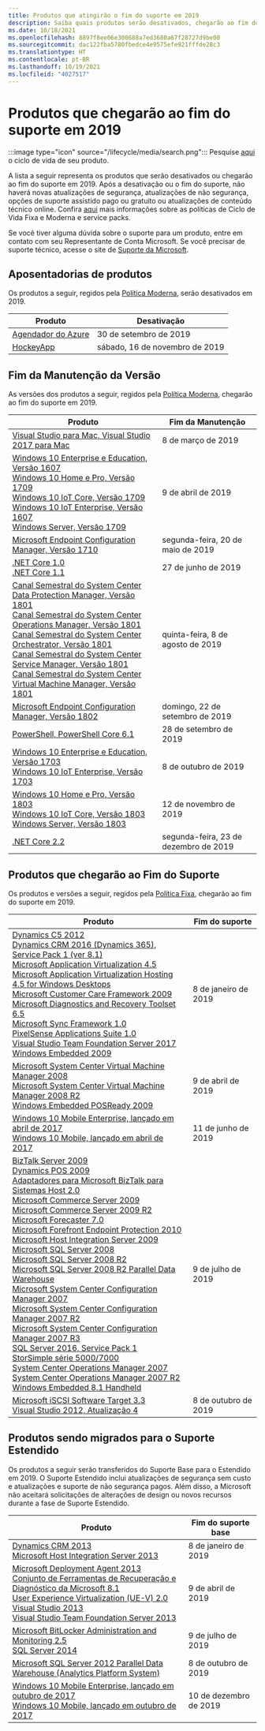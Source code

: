 ```yaml
---
title: Produtos que atingirão o fim do suporte em 2019
description: Saiba quais produtos serão desativados, chegarão ao fim do suporte ou serão transferidos do suporte base para o suporte estendido em 2019.
ms.date: 10/18/2021
ms.openlocfilehash: 8897f8ee06e300688a7ed3680a67f28727d9be00
ms.sourcegitcommit: dac122fba5780fbedce4e9575efe921fffde28c3
ms.translationtype: HT
ms.contentlocale: pt-BR
ms.lasthandoff: 10/19/2021
ms.locfileid: "4027517"
---
```

# <a name="products-ending-support-in-2019"></a>Produtos que chegarão ao fim do suporte em 2019

:::image type="icon" source="/lifecycle/media/search.png":::
Pesquise [aqui](/lifecycle/products/) o ciclo de vida de seu produto.

A lista a seguir representa os produtos que serão desativados ou chegarão ao fim do suporte em 2019. Após a desativação ou o fim do suporte, não haverá novas atualizações de segurança, atualizações de não segurança, opções de suporte assistido pago ou gratuito ou atualizações de conteúdo técnico online. Confira [aqui](/lifecycle/overview/product-end-of-support-overview) mais informações sobre as políticas de Ciclo de Vida Fixa e Moderna e service packs.

Se você tiver alguma dúvida sobre o suporte para um produto, entre em contato com seu Representante de Conta Microsoft. Se você precisar de suporte técnico, acesse o site de [Suporte da Microsoft](https://support.microsoft.com/contactus/?ws=support).

## <a name="product-retirements"></a>Aposentadorias de produtos

Os produtos a seguir, regidos pela [Política Moderna](/lifecycle/policies/modern), serão desativados em 2019.

| Produto | Desativação |
| --- | --- |
| [Agendador do Azure](/lifecycle/products/azure-scheduler?branch=live)<br> | 30 de setembro de 2019 |
| [HockeyApp](/lifecycle/products/hockeyapp?branch=live)<br> | sábado, 16 de novembro de 2019 |


## <a name="release-end-of-servicing"></a>Fim da Manutenção da Versão

As versões dos produtos a seguir, regidos pela [Política Moderna](/lifecycle/policies/modern), chegarão ao fim do suporte em 2019.

| Produto | Fim da Manutenção |
| --- | --- |
| [Visual Studio para Mac, Visual Studio 2017 para Mac](/lifecycle/products/visual-studio-for-mac?branch=live)<br> | 8 de março de 2019 |
| [Windows 10 Enterprise e Education, Versão 1607](/lifecycle/products/windows-10-enterprise-and-education?branch=live)<br>[Windows 10 Home e Pro, Versão 1709](/lifecycle/products/windows-10-home-and-pro?branch=live)<br>[Windows 10 IoT Core, Versão 1709](/lifecycle/products/windows-10-iot-core?branch=live)<br>[Windows 10 IoT Enterprise, Versão 1607](/lifecycle/products/windows-10-iot-enterprise?branch=live)<br>[Windows Server, Versão 1709](/lifecycle/products/windows-server?branch=live)<br> | 9 de abril de 2019 |
| [Microsoft Endpoint Configuration Manager, Versão 1710](/lifecycle/products/microsoft-endpoint-configuration-manager?branch=live)<br> | segunda-feira, 20 de maio de 2019 |
| [.NET Core 1.0](/lifecycle/products/microsoft-net-and-net-core?branch=live)<br>[.NET Core 1.1](/lifecycle/products/microsoft-net-and-net-core?branch=live)<br> | 27 de junho de 2019 |
| [Canal Semestral do System Center Data Protection Manager, Versão 1801](/lifecycle/products/system-center-data-protection-manager-semi-annual-channel?branch=live)<br>[Canal Semestral do System Center Operations Manager, Versão 1801](/lifecycle/products/system-center-operations-manager-semi-annual-channel?branch=live)<br>[Canal Semestral do System Center Orchestrator, Versão 1801](/lifecycle/products/system-center-orchestrator-semi-annual-channel?branch=live)<br>[Canal Semestral do System Center Service Manager, Versão 1801](/lifecycle/products/system-center-service-manager-semi-annual-channel?branch=live)<br>[Canal Semestral do System Center Virtual Machine Manager, Versão 1801](/lifecycle/products/system-center-virtual-machine-manager-semi-annual-channel?branch=live)<br> | quinta-feira, 8 de agosto de 2019 |
| [Microsoft Endpoint Configuration Manager, Versão 1802](/lifecycle/products/microsoft-endpoint-configuration-manager?branch=live)<br> | domingo, 22 de setembro de 2019 |
| [PowerShell, PowerShell Core 6.1](/lifecycle/products/powershell?branch=live)<br> | 28 de setembro de 2019 |
| [Windows 10 Enterprise e Education, Versão 1703](/lifecycle/products/windows-10-enterprise-and-education?branch=live)<br>[Windows 10 IoT Enterprise, Versão 1703](/lifecycle/products/windows-10-iot-enterprise?branch=live)<br> | 8 de outubro de 2019 |
| [Windows 10 Home e Pro, Versão 1803](/lifecycle/products/windows-10-home-and-pro?branch=live)<br>[Windows 10 IoT Core, Versão 1803](/lifecycle/products/windows-10-iot-core?branch=live)<br>[Windows Server, Versão 1803](/lifecycle/products/windows-server?branch=live)<br> | 12 de novembro de 2019 |
| [.NET Core 2.2](/lifecycle/products/microsoft-net-and-net-core?branch=live)<br> | segunda-feira, 23 de dezembro de 2019 |


## <a name="products-reaching-end-of-support"></a>Produtos que chegarão ao Fim do Suporte

Os produtos e versões a seguir, regidos pela [Política Fixa](/lifecycle/policies/fixed), chegarão ao fim do suporte em 2019.

| Produto | Fim do suporte |
| --- | --- |
| [Dynamics C5 2012](/lifecycle/products/dynamics-c5-2012?branch=live)<br>[Dynamics CRM 2016 (Dynamics 365), Service Pack 1 (ver 8.1)](/lifecycle/products/dynamics-crm-2016-dynamics-365?branch=live)<br>[Microsoft Application Virtualization 4.5](/lifecycle/products/microsoft-application-virtualization-45?branch=live)<br>[Microsoft Application Virtualization Hosting 4.5 for Windows Desktops](/lifecycle/products/microsoft-application-virtualization-hosting-45?branch=live)<br>[Microsoft Customer Care Framework 2009](/lifecycle/products/microsoft-customer-care-framework-2009?branch=live)<br>[Microsoft Diagnostics and Recovery Toolset 6.5](/lifecycle/products/microsoft-diagnostics-and-recovery-toolset-65?branch=live)<br>[Microsoft Sync Framework 1.0](/lifecycle/products/microsoft-sync-framework-10?branch=live)<br>[PixelSense Applications Suite 1.0](/lifecycle/products/pixelsense-applications-suite-10?branch=live)<br>[Visual Studio Team Foundation Server 2017](/lifecycle/products/visual-studio-team-foundation-server-2017?branch=live)<br>[Windows Embedded 2009](/lifecycle/products/windows-embedded-2009?branch=live)<br> | 8 de janeiro de 2019 |
| [Microsoft System Center Virtual Machine Manager 2008](/lifecycle/products/microsoft-system-center-virtual-machine-manager-2008?branch=live)<br>[Microsoft System Center Virtual Machine Manager 2008 R2](/lifecycle/products/microsoft-system-center-virtual-machine-manager-2008-r2?branch=live)<br>[Windows Embedded POSReady 2009](/lifecycle/products/windows-embedded-posready-2009?branch=live)<br> | 9 de abril de 2019 |
| [Windows 10 Mobile Enterprise, lançado em abril de 2017](/lifecycle/products/windows-10-mobile-enterprise-released-in-april-2017?branch=live)<br>[Windows 10 Mobile, lançado em abril de 2017](/lifecycle/products/windows-10-mobile-released-in-april-2017?branch=live)<br> | 11 de junho de 2019 |
| [BizTalk Server 2009](/lifecycle/products/biztalk-server-2009?branch=live)<br>[Dynamics POS 2009](/lifecycle/products/dynamics-pos-2009?branch=live)<br>[Adaptadores para Microsoft BizTalk para Sistemas Host 2.0](/lifecycle/products/microsoft-biztalk-adapters-for-host-systems-20?branch=live)<br>[Microsoft Commerce Server 2009](/lifecycle/products/microsoft-commerce-server-2009?branch=live)<br>[Microsoft Commerce Server 2009 R2](/lifecycle/products/microsoft-commerce-server-2009-r2?branch=live)<br>[Microsoft Forecaster 7.0](/lifecycle/products/microsoft-forecaster-70?branch=live)<br>[Microsoft Forefront Endpoint Protection 2010](/lifecycle/products/microsoft-forefront-endpoint-protection-2010?branch=live)<br>[Microsoft Host Integration Server 2009](/lifecycle/products/microsoft-host-integration-server-2009?branch=live)<br>[Microsoft SQL Server 2008](/lifecycle/products/microsoft-sql-server-2008?branch=live)<br>[Microsoft SQL Server 2008 R2](/lifecycle/products/microsoft-sql-server-2008-r2?branch=live)<br>[Microsoft SQL Server 2008 R2 Parallel Data Warehouse](/lifecycle/products/microsoft-sql-server-2008-r2-parallel-data-warehouse?branch=live)<br>[Microsoft System Center Configuration Manager 2007](/lifecycle/products/microsoft-system-center-configuration-manager-2007?branch=live)<br>[Microsoft System Center Configuration Manager 2007 R2](/lifecycle/products/microsoft-system-center-configuration-manager-2007-r2?branch=live)<br>[Microsoft System Center Configuration Manager 2007 R3](/lifecycle/products/microsoft-system-center-configuration-manager-2007-r3?branch=live)<br>[SQL Server 2016, Service Pack 1](/lifecycle/products/sql-server-2016?branch=live)<br>[StorSimple série 5000/7000](/lifecycle/products/storsimple-50007000-series?branch=live)<br>[System Center Operations Manager 2007](/lifecycle/products/system-center-operations-manager-2007?branch=live)<br>[System Center Operations Manager 2007 R2](/lifecycle/products/system-center-operations-manager-2007-r2?branch=live)<br>[Windows Embedded 8.1 Handheld](/lifecycle/products/windows-embedded-81-handheld?branch=live)<br> | 9 de julho de 2019 |
| [Microsoft iSCSI Software Target 3.3](/lifecycle/products/microsoft-iscsi-software-target-33?branch=live)<br>[Visual Studio 2012, Atualização 4](/lifecycle/products/visual-studio-2012?branch=live)<br> | 8 de outubro de 2019 |


## <a name="products-moving-to-extended-support"></a>Produtos sendo migrados para o Suporte Estendido

Os produtos a seguir serão transferidos do Suporte Base para o Estendido em 2019. O Suporte Estendido inclui atualizações de segurança sem custo e atualizações e suporte de não segurança pagos. Além disso, a Microsoft não aceitará solicitações de alterações de design ou novos recursos durante a fase de Suporte Estendido.

| Produto | Fim do suporte base |
| --- | --- |
| [Dynamics CRM 2013](/lifecycle/products/dynamics-crm-2013?branch=live)<br>[Microsoft Host Integration Server 2013](/lifecycle/products/microsoft-host-integration-server-2013?branch=live)<br> | 8 de janeiro de 2019 |
| [Microsoft Deployment Agent 2013](/lifecycle/products/microsoft-deployment-agent-2013?branch=live)<br>[Conjunto de Ferramentas de Recuperação e Diagnóstico da Microsoft 8.1](/lifecycle/products/microsoft-diagnostics-and-recovery-toolset-81?branch=live)<br>[User Experience Virtualization (UE-V) 2.0](/lifecycle/products/user-experience-virtualization-uev-20?branch=live)<br>[Visual Studio 2013](/lifecycle/products/visual-studio-2013?branch=live)<br>[Visual Studio Team Foundation Server 2013](/lifecycle/products/visual-studio-team-foundation-server-2013?branch=live)<br> | 9 de abril de 2019 |
| [Microsoft BitLocker Administration and Monitoring 2.5](/lifecycle/products/microsoft-bitlocker-administration-and-monitoring-25?branch=live)<br>[SQL Server 2014](/lifecycle/products/sql-server-2014?branch=live)<br> | 9 de julho de 2019 |
| [Microsoft SQL Server 2012 Parallel Data Warehouse (Analytics Platform System)](/lifecycle/products/microsoft-sql-server-2012-parallel-data-warehouse-analytics-platform-system?branch=live)<br> | 8 de outubro de 2019 |
| [Windows 10 Mobile Enterprise, lançado em outubro de 2017](/lifecycle/products/windows-10-mobile-enterprise-released-in-october-2017?branch=live)<br>[Windows 10 Mobile, lançado em outubro de 2017](/lifecycle/products/windows-10-mobile-released-in-october-2017?branch=live)<br> | 10 de dezembro de 2019 |
